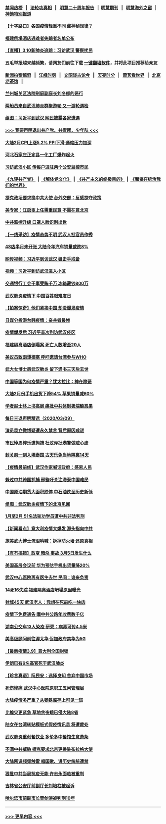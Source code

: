 #### [禁闻热榜](热点新闻.md?=0)  &nbsp;&nbsp;|&nbsp;&nbsp; [法轮功真相](https://github.com/gfw-breaker/truth/blob/master/README.md?=0) &nbsp;&nbsp;|&nbsp;&nbsp; [明慧二十周年报告](https://github.com/gfw-breaker/mh-reports/blob/master/README.md?=0) &nbsp;&nbsp;|&nbsp;&nbsp;[明慧期刊](https://github.com/gfw-breaker/mh-qikan) &nbsp;&nbsp;|&nbsp;&nbsp; [明慧海外之窗](https://github.com/gfw-breaker/mh-news/blob/master/README.md?=0) &nbsp;&nbsp;|&nbsp;&nbsp; [神韵特别报道](https://github.com/gfw-breaker/mh-news/blob/master/shenyun.md?=0)
#### [【十字路口】各国疫情轻重不同 藏神秘规律？](../pages/nsc413/n11928489.md?t=03102131) 
#### [福建倒塌酒店遇难者失踪者名单公布](../pages/nsc413/n11929698.md?t=03102131) 
#### [【直播】3.10新肺炎追踪：习访武汉 警察扰民](../pages/nsc413/n11929844.md?t=03102131) 
#### 五毛举报越来越频繁，请网友们前往下载 [一键翻墙软件](https://github.com/gfw-breaker/ssr-accounts)，并将此项目推荐给亲友
#### [新闻拍案惊奇](https://github.com/gfw-breaker/banned-news/blob/master/pages/link4.md) &nbsp;&nbsp;|&nbsp;&nbsp; [江峰时刻](https://github.com/gfw-breaker/banned-news/blob/master/pages/link4.md) &nbsp;&nbsp;|&nbsp;&nbsp; [文昭谈古论今](https://github.com/gfw-breaker/banned-news/blob/master/pages/link4.md) &nbsp;&nbsp;|&nbsp;&nbsp; [天亮时分](https://github.com/gfw-breaker/banned-news/blob/master/pages/link4.md) &nbsp;&nbsp;|&nbsp;&nbsp; [萧茗看世界](https://github.com/gfw-breaker/banned-news/blob/master/pages/link4.md) &nbsp;&nbsp;|&nbsp;&nbsp; [北京老茶馆](https://github.com/gfw-breaker/banned-news/blob/master/pages/link4.md) &nbsp;&nbsp;|&nbsp;&nbsp; 
#### [兰州城关区法院刑庭副庭长刘冬郁的恶行](../pages/nsc413/n11927520.md?t=03102131) 
#### [两船员来自武汉肺炎群聚游轮 又一游轮遇检](../pages/nsc413/n11929594.md?t=03102131) 
#### [组图：习近平到武汉 网民披露各家遭遇](../pages/nsc413/n11929515.md?t=03102131) 
#### [>>> 我要声明退出共产党、共青团、少年队 <<<](https://github.com/begood0513/goodnews/blob/master/quit/letter.md) 
#### [大陆2月CPI上涨5.2% PPI下滑 通缩压力加深](../pages/nsc413/n11929298.md?t=03102131) 
#### [河北石家庄正定县一化工厂爆炸起火](../pages/nsc413/n11929436.md?t=03102131) 
#### [习访武汉小区 传每户进驻两个公安监控市民](../pages/nsc413/n11929256.md?t=03102131) 
#### [《九评共产党》](https://github.com/begood0513/9ping.md/blob/master/README.md) &nbsp;|&nbsp; [《解体党文化》](../../../../jtdwh.md/blob/master/README.md)  &nbsp;|&nbsp; [《共产主义的终极目的》](../../../../gczydzjmd.md/blob/master/README.md) &nbsp;|&nbsp; [《魔鬼在统治我们的世界》](../../../../mgztzwmdsj.md/blob/master/README.md) 
#### [捷克政坛要求换中共大使 台外交部：反感掠夺政策](../pages/nsc413/n11929406.md?t=03102131) 
#### [美专家：江启臣上任需重民意 不需在意北京](../pages/nsc413/n11928833.md?t=03102131) 
#### [中共监控升级 口罩人脸识别出世](../pages/nsc413/n11929204.md?t=03102131) 
#### [【一线采访】疫情态势不明 武汉人批官员作秀](../pages/nsc413/n11929203.md?t=03102131) 
#### [4S店半月未开张 大陆今年汽车销量或跌8%](../pages/nsc413/n11928667.md?t=03102131) 
#### [网传视频：习近平到访武汉 狙击手戒备](../pages/nsc413/n11928844.md?t=03102131) 
#### [视频：习近平到访武汉进入小区](../pages/nsc413/n11928831.md?t=03102131) 
#### [交通银行工会干事受贿千万 冰箱藏钞800万](../pages/nsc413/n11928821.md?t=03102131) 
#### [武汉肺炎疫情下 中国百姓艰难度日](../pages/nsc413/n11928582.md?t=03102131) 
#### [【拍案惊奇】他们紧挨中国 却没爆发疫情](../pages/nsc413/n11928576.md?t=03102131) 
#### [日媒分析港台韩疫情：亲共者最惨](../pages/nsc413/n11928776.md?t=03102131) 
#### [疫情爆发后 习近平首次到访武汉疫区](../pages/nsc413/n11928743.md?t=03102131) 
#### [福建隔离酒店倒塌案 死亡人数增至20人](../pages/nsc413/n11928669.md?t=03102131) 
#### [美议员致函谭德塞 呼吁邀请台湾参与WHO](../pages/nsc413/n11928734.md?t=03102131) 
#### [武大女博士患武汉肺炎 留下遗书三天后去世](../pages/nsc413/n11927936.md?t=03102131) 
#### [中国等国为何疫情严重？犹太拉比：神在除恶](../pages/nsc413/n11926997.md?t=03102131) 
#### [大陆2月份手机出货下降54% 苹果销量减60%](../pages/nsc413/n11928405.md?t=03102131) 
#### [学者赵士林上书高层 痛批中共体制极端酿恶果](../pages/nsc413/n11928499.md?t=03102131) 
#### [每日三退声明精选（2020/03/09）](../pages/nsc413/n11928592.md?t=03102131) 
#### [演员袁立微博疑遭永久禁言 背后原因成谜](../pages/nsc413/n11928254.md?t=03102131) 
#### [市民悼周梓乐遭拘捕 杜汶泽批港警做贼心虚](../pages/nsc413/n11927901.md?t=03102131) 
#### [封关前一刻入境泰国 古天乐免当地隔离14天](../pages/nsc413/n11927666.md?t=03102131) 
#### [【疫情最前线】武汉作家喊话政府：感恩人民](../pages/nsc413/n11927940.md?t=03102131) 
#### [躲过中共跨国抓捕 邢鉴吁关注滞泰中国难民](../pages/nsc413/n11928250.md?t=03102131) 
#### [中国原油期货大面积跌停 中石油跌至历史新低](../pages/nsc413/n11928274.md?t=03102131) 
#### [组图：武汉肺炎疫情下的北京见闻](../pages/nsc413/n11928022.md?t=03102131) 
#### [1月至2月 51名法轮功学员遭中共非法判刑](../pages/nsc413/n11926962.md?t=03102131) 
#### [【新闻看点】意大利疫情大爆发 源头指向中共](../pages/nsc413/n11927780.md?t=03102131) 
#### [旅美武大博士流泪呐喊：拆掉防火墙 还原真相](../pages/nsc413/n11928097.md?t=03102131) 
#### [【有冇搞错】政变 暗杀 事故 3月5日发生什么](../pages/nsc413/n11928267.md?t=03102131) 
#### [美国高层会议前 华为预估手机出货量降20%](../pages/nsc413/n11927970.md?t=03102131) 
#### [武汉中心医院再有医生去世 民间：谁来负责](../pages/nsc413/n11927935.md?t=03102131) 
#### [14死16失踪 福建隔离酒店坍塌原因曝光](../pages/nsc413/n11928057.md?t=03102131) 
#### [封城45天 武汉老人：我想在死前吃一块肉](../pages/nsc413/n11927950.md?t=03102131) 
#### [疫情下免费通告 曝中共公路年收费数千亿](../pages/nsc413/n11927379.md?t=03102131) 
#### [湖南公交车13人染疫 研究：病毒可传4.5米](../pages/nsc413/n11927906.md?t=03102131) 
#### [美高级顾问前往渥太华 促加政府禁华为5G](../pages/nsc413/n11927625.md?t=03102131) 
#### [【最新疫情3.9】意大利全国封锁](../pages/nsc413/n11925735.md?t=03102131) 
#### [伊朗已有6名高官死于武汉肺炎](../pages/nsc413/n11927777.md?t=03102131) 
#### [【珍言真语】阮民安：选择良知 舍弃中国市场](../pages/nsc413/n11927705.md?t=03102131) 
#### [死伤惨痛 武汉中心医院原职工五问管理层](../pages/nsc413/n11927668.md?t=03102131) 
#### [大陆疫情多严重？从钢铁库存上可见一斑](../pages/nsc413/n11927606.md?t=03102131) 
#### [比蝗灾更紧急 草地贪夜蛾已侵大陆8省](../pages/nsc413/n11927555.md?t=03102131) 
#### [陆女在台湾转贴模板式假疫情讯息 将遭裁处](../pages/nsc413/n11926677.md?t=03102131) 
#### [武汉肺炎重创餐饮业 多伦多中餐馆生意萧条](../pages/nsc413/n11925722.md?t=03102131) 
#### [不满中共威胁 捷克要求北京更换驻布拉格大使](../pages/nsc413/n11927466.md?t=03102131) 
#### [大陆网课频频触雷 唱国歌、讲历史统统遭禁](../pages/nsc413/n11927469.md?t=03102131) 
#### [狠批中共当局抗疫无能 许志永面临被重判](../pages/nsc413/n11927407.md?t=03102131) 
#### [吉林省公安厅前副厅长刘培柱被起诉](../pages/nsc413/n11927059.md?t=03102131) 
#### [哈尔滨市前副市长贾剑涛被判刑10年](../pages/nsc413/n11927102.md?t=03102131) 

----
#### [ >>> 更早内容 <<< ](../indexes/nsc413-earlier.md)
